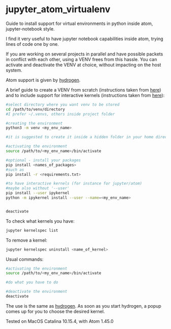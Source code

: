 # jupyter_atom_virtualenv
Guide to install support for virtual environments in python inside atom, jupyter-notebook style.

I find it very useful to have jupyter notebook capabilities inside atom, trying lines of code one by one.

If you are working on several projects in parallel and have possible packets in conflict with each other, using a VENV frees from this hassle. You can activate and deactivate the VENV at choice, without impacting on the host system.


Atom support is given by [hydrogen](https://github.com/nteract/hydrogen).



A brief guide to create a VENV from scratch (instructions taken from [here](https://medium.com/@rahul3012_37725/a-very-basic-guide-to-python-virtual-environments-a53d1e191490)) and to include support for interactive kernels (instructions taken from [here](https://janakiev.com/blog/jupyter-virtual-envs/)):
```bash
#select directory where you want venv to be stored
cd /path/to/venv/directory
#I prefer ~/.venvs, others inside project folder

#creating the environment
python3 -m venv <my_env_name>

#it is suggested to create it inside a hidden folder in your home directory, like /home/user/.venvs

#activating the environment
source /path/to/<my_env_name>/bin/activate

#optional - install your packages
pip install <names_of_packages>
#such as
pip install -r <requirements.txt>

#to have interactive kernels (for instance for jupyter/atom)
#maybe also without '--user'
pip install --user ipykernel
python -m ipykernel install --user --name=<my_env_name>


deactivate
```

To check what kernels you have:
```bash
jupyter kernelspec list
```
To remove a kernel:
```bash
jupyter kernelspec uninstall <name_of_kernel>
```

Usual commands:
```bash
#activating the environment
source /path/to/<my_env_name>/bin/activate

#do what you have to do

#deactivate the environment
deactivate
```

The use is the same as [hydrogen](https://github.com/nteract/hydrogen). As soon as you start hydrogen, a popup comes up for you to choose the desired kernel.

Tested on MacOS Catalina 10.15.4, with Atom 1.45.0
